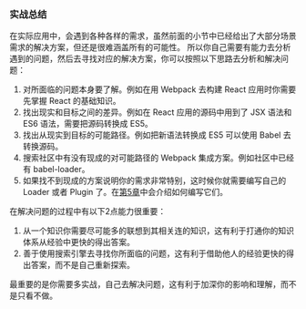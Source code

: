 ### 实战总结
在实际应用中，会遇到各种各样的需求，虽然前面的小节中已经给出了大部分场景需求的解决方案，但还是很难涵盖所有的可能性。
所以你自己需要有能力去分析遇到的问题，然后去寻找对应的解决方案，你可以按照以下思路去分析和解决问题：

1. 对所面临的问题本身要了解。例如在用 Webpack 去构建 React 应用时你需要先掌握 React 的基础知识。
2. 找出现实和目标之间的差异。例如在 React 应用的源码中用到了 JSX 语法和 ES6 语法，需要把源码转换成 ES5。
3. 找出从现实到目标的可能路径。例如把新语法转换成 ES5 可以使用 Babel 去转换源码。
4. 搜索社区中有没有现成的对可能路径的 Webpack 集成方案。例如社区中已经有 babel-loader。
5. 如果找不到现成的方案说明你的需求非常特别，这时候你就需要编写自己的 Loader 或者 Plugin 了。在[第5章](../5原理)中会介绍如何编写它们。

在解决问题的过程中有以下2点能力很重要：

1. 从一个知识你需要尽可能多的联想到其相关连的知识，这有利于打通你的知识体系从经验中更快的得出答案。
2. 善于使用搜索引擎去寻找你所面临的问题，这有利于借助他人的经验更快的得出答案，而不是自己重新探索。

最重要的是你需要多实战，自己去解决问题，这有利于加深你的影响和理解，而不是只看不做。
